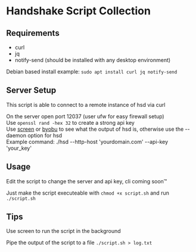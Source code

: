 # Handshake Script Collection
## Requirements
- curl
- jq
- notify-send (should be installed with any desktop environment)

Debian based install example: `sudo apt install curl jq notify-send`

## Server Setup
This script is able to connect to a remote instance of hsd via curl

On the server open port 12037 (user ufw for easy firewall setup)  
Use `openssl rand -hex 32` to create a strong api key  
Use [screen](https://linux.die.net/man/1/screen) or [byobu](https://www.byobu.org/) to see what the output of hsd is, otherwise use the --daemon option for hsd  
Example command: ./hsd --http-host 'yourdomain.com' --api-key 'your_key'

## Usage
Edit the script to change the server and api key, cli coming soon&trade;

Just make the script executeable with `chmod +x script.sh` and run `./script.sh`

## Tips
Use screen to run the script in the background

Pipe the output of the script to a file `./script.sh > log.txt`
